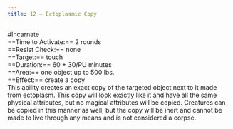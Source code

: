 ```yaml
---
title: 12 – Ectoplasmic Copy
---
```

#Incarnate  
==Time to Activate:== 2 rounds  
==Resist Check:== none  
==Target:== touch  
==Duration:== 60 + 30/PU minutes  
==Area:== one object up to 500 lbs.  
==Effect:== create a copy  
This ability creates an exact copy of the targeted object next to it made from ectoplasm. This copy will look exactly like it and have all the same physical attributes, but no magical attributes will be copied. Creatures can be copied in this manner as well, but the copy will be inert and cannot be made to live through any means and is not considered a corpse.  

